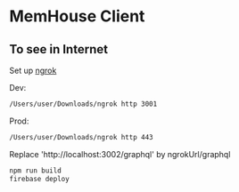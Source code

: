# MemHouse Client

## To see in Internet

Set up [ngrok](https://dashboard.ngrok.com/get-started/setup)

Dev:

```bash
/Users/user/Downloads/ngrok http 3001
```

Prod:

```bash
/Users/user/Downloads/ngrok http 443
```

Replace 'http://localhost:3002/graphql' by ngrokUrl/graphql

```bash
npm run build
firebase deploy
```
